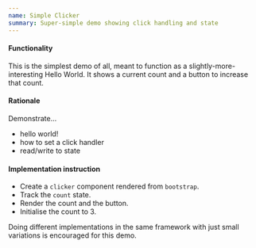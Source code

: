 ```yaml
---
name: Simple Clicker
summary: Super-simple demo showing click handling and state
---
```


#### Functionality

This is the simplest demo of all, meant to function as a slightly-more-interesting Hello World. It shows a current count and a button to increase that count.


#### Rationale

Demonstrate...

* hello world!
* how to set a click handler
* read/write to state


#### Implementation instruction

* Create a `clicker` component rendered from `bootstrap`.
* Track the `count` state.
* Render the count and the button.
* Initialise the count to 3.

Doing different implementations in the same framework with just small variations is encouraged for this demo.